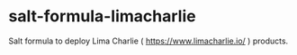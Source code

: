 # salt-formula-limacharlie

Salt formula to deploy Lima Charlie ( https://www.limacharlie.io/ ) products.

